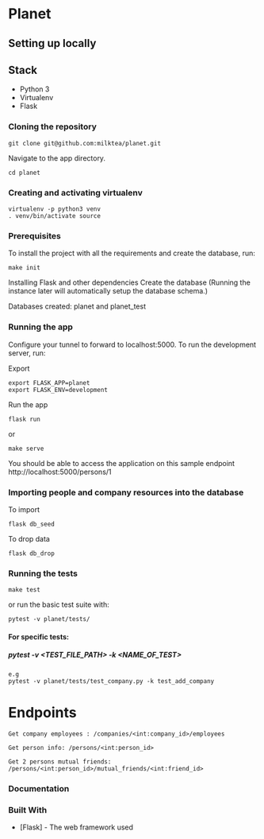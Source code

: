 # Planet

## Setting up locally

## Stack

- Python 3
- Virtualenv
- Flask


### Cloning the repository
```
git clone git@github.com:milktea/planet.git
```
Navigate to the app directory.
```
cd planet
```

### Creating and activating virtualenv
```
virtualenv -p python3 venv
. venv/bin/activate source
```

### Prerequisites
To install the project with all the requirements and create the database, run:
```
make init
```
Installing Flask and other dependencies
Create the database (Running the instance later will automatically setup the database schema.)

Databases created: planet and planet_test

### Running the app
Configure your tunnel to forward to localhost:5000. To run the development server, run:

Export
```
export FLASK_APP=planet
export FLASK_ENV=development
```
Run the app
```
flask run
```
or
```
make serve
```
You should be able to access the application on this sample endpoint
http://localhost:5000/persons/1

### Importing people and company resources into the database

To import
```
flask db_seed
```
To drop data
```
flask db_drop
```


### Running the tests
```
make test
```
or run the basic test suite with:

```
pytest -v planet/tests/
```
#### For specific tests:

##### pytest -v <TEST_FILE_PATH> -k <NAME_OF_TEST>
```
e.g
pytest -v planet/tests/test_company.py -k test_add_company
```

# Endpoints
    Get company employees : /companies/<int:company_id>/employees

    Get person info: /persons/<int:person_id>

    Get 2 persons mutual friends: /persons/<int:person_id>/mutual_friends/<int:friend_id>


### Documentation



### Built With

* [Flask] - The web framework used
